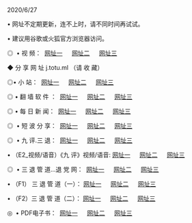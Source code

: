<p>2020/6/27
<p>• 网址不定期更新，连不上时，请不同时间再试试。
<p>• 建议用谷歌或火狐官方浏览器访问。
<p>◎  • 视 频： 
<a href="http://ecv.csso.cam/" target="_blank">网址一</a> 　 
<a href="http://ebv.csso.cam/" target="_blank">网址二</a> 　 
<a href="http://eav.csso.cam/b.html" target="_blank">网址三</a>
<p>◆ 分 享 网 址  j.totu.ml  （请 收 藏） </p>

<p>◎•  小 站：  
<a href="http://ecv.csso.cam/f.html" target="_blank">网址一</a> 　 
<a href="http://ebv.csso.cam/h.html" target="_blank">网址二</a> 　 
<a href="http://eav.csso.cam/k/" target="_blank">网址三</a></p><p>

<p>◎  • 翻 墙 软 件 ：  
<a href="http://ecv.csso.cam/ff/" target="_blank">网址一</a> 　 
<a href="http://ebv.csso.cam/s/read/a1_nd.html" target="_blank">网址二</a> 　 
<a href="http://eav.csso.cam/ff/index.html" target="_blank">网址三</a></p>
<p>◎  • 每 日 新 闻：  
<a href="http://ecv.csso.cam/day/" target="_blank">网址一</a> 　 
<a href="http://ebv.csso.cam/day/" target="_blank">网址二</a> 　 
<a href="http://eav.csso.cam/day/index.html" target="_blank">网址三</a></p>
<p>◎   • 短 波 分 享：  
<a href="http://ecv.csso.cam/h/" target="_blank">网址一</a> 　 
<a href="http://eav.csso.cam/h/" target="_blank">网址二</a> 　 
<a href="http://ebv.csso.cam/h/index.html" target="_blank">网址三</a></p>
<p>◎   • 九 评.三 退：  
<a href="http://ecv.csso.cam/t/" target="_blank">网址一</a> 　 
<a href="http://eav.csso.cam/v2/index.html" target="_blank">网址二</a> 　 
<a href="http://ebv.csso.cam/tt/index.html" target="_blank">网址三</a> 　</p>
<p>  • （E2_视频/语音）《九 评》视频/语音: 
<a href="http://ecv.csso.cam/7738.html" target="_blank">网址一</a> 　 
<a href="http://eav.csso.cam/7614.html" target="_blank">网址二</a> 　 
<a href="http://ebv.csso.cam/7633.html" target="_blank">网址三</a></p>
<p>◎   • 三 退 管 道...退 党 网：  
<a href="http://ecv.csso.cam/go/td1.html" target="_blank">网址一</a> 　 
<a href="http://eav.csso.cam/go/td2.html" target="_blank">网址二</a> 　 
<a href="http://ebv.csso.cam/go/td3.html" target="_blank">网址三</a></p>
<p>  • （F1） 三 退 管 道（一）： 
<a href="http://ecv.csso.cam/dd/" target="_blank">网址一</a> 　 
<a href="http://eav.csso.cam/s/read/a1_tdx.html" target="_blank">网址二</a> 　 
<a href="http://ebv.csso.cam/dd/" target="_blank">网址三</a></p>
<p>  • （F2）三 退 管 道（二）： 
<a href="http://eav.csso.cam/d/" target="_blank">网址一</a> 　 
<a href="http://ecv.csso.cam/d/index.html" target="_blank">网址二</a> 　 
<a href="http://ebv.csso.cam/d/" target="_blank">网址三</a></p>
<p>◎   • PDF电子书：  
<a href="http://ecv.csso.cam/p/" target="_blank">网址一</a> 　 
<a href="http://ebv.csso.cam/p/index.html" target="_blank">网址二</a> 　 
<a href="http://eav.csso.cam/p/" target="_blank">网址三</a></p>
